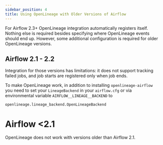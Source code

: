 ```yaml
---
sidebar_position: 4
title: Using OpenLineage with Older Versions of Airflow
---
```


For Airflow 2.3+ OpenLineage integration automatically registers itself. Nothing else is required besides specifying where OpenLineage events should end up. However, some additional configuration is required for older OpenLineage versions.

## Airflow 2.1 - 2.2

Integration for those versions has limitations: it does not support tracking failed jobs, and job starts are registered only when job ends.

To make OpenLineage work, in addition to installing `openlineage-airflow` you need to set your `LineageBackend` 
in your `airflow.cfg` or via environmental variable `AIRFLOW__LINEAGE__BACKEND` to

```
openlineage.lineage_backend.OpenLineageBackend
```

# Airflow <2.1 

OpenLineage does not work with versions older than Airflow 2.1.
